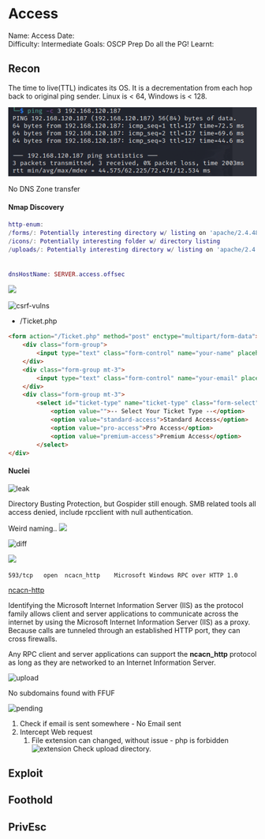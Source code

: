 # Access
Name: Access
Date:  
Difficulty:  Intermediate 
Goals:  OSCP Prep Do all the PG!
Learnt:

## Recon

The time to live(TTL) indicates its OS. It is a decrementation from each hop back to original ping sender. Linux is < 64, Windows is < 128.

![ping](OS-ProvingGrounds/Access/Screenshots/ping.png)

No DNS Zone transfer
#### Nmap Discovery
```lua
http-enum:
/forms/: Potentially interesting directory w/ listing on 'apache/2.4.48 (win64) openssl/1.1.1k php/8.0.7'
/icons/: Potentially interesting folder w/ directory listing
/uploads/: Potentially interesting directory w/ listing on 'apache/2.4.48 (win64) openssl/1.1.1k php/8.0.7'


dnsHostName: SERVER.access.offsec


```

![](swiper.png)

![csrf-vulns](nmap-csrf-vuln.png)

- /Ticket.php 
```html
<form action="/Ticket.php" method="post" enctype="multipart/form-data">
	<div class="form-group">
		<input type="text" class="form-control" name="your-name" placeholder="Your Name">
	</div>
	<div class="form-group mt-3">
		<input type="text" class="form-control" name="your-email" placeholder="Your Email">
	</div>
	<div class="form-group mt-3">
		<select id="ticket-type" name="ticket-type" class="form-select">
			<option value="">-- Select Your Ticket Type --</option>
			<option value="standard-access">Standard Access</option>
			<option value="pro-access">Pro Access</option>
			<option value="premium-access">Premium Access</option>
		</select>
</div>
```

#### Nuclei

![leak](cgi-leaking-env-vars.png)


Directory Busting Protection, but Gospider still enough. SMB related tools all access denied, include rpcclient with null authentication.

Weird naming..
![](weird-domain-naming.png)

![diff](diff-theldapsearch.png)

![](forbidden-cgi-bin.png)

```
593/tcp   open  ncacn_http    Microsoft Windows RPC over HTTP 1.0
```

[ncacn-http](https://docs.microsoft.com/en-us/windows/win32/midl/ncacn-http)

Identifying the Microsoft Internet Information Server (IIS) as the protocol family allows client and server applications to communicate across the internet by using the Microsoft Internet Information Server (IIS) as a proxy. Because calls are tunneled through an established HTTP port, they can cross firewalls.

Any RPC client and server applications can support the **ncacn_http** protocol as long as they are networked to an Internet Information Server.



![upload](image-upload.png)

No subdomains found with FFUF

![pending](upload-pending.png)

1. Check if email is sent somewhere - No Email sent
2. Intercept Web request
	1. File extension can changed, without issue - php is forbidden
	![extension](upload-fileextensive.png)
Check upload directory.


## Exploit

## Foothold

## PrivEsc

      
